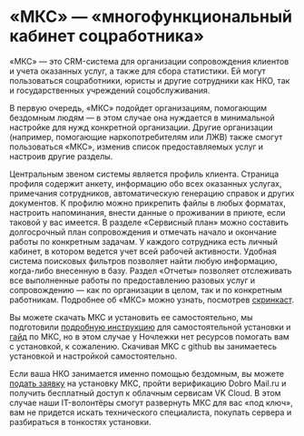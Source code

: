 # «МКС» — «многофункциональный кабинет соцработника»

«МКС» — это CRM-система для организации сопровождения клиентов и учета оказанных услуг, а также для сбора статистики. Ей могут пользоваться соцработники, юристы и другие сотрудники как НКО, так и государственных учреждений соцобслуживания.

В первую очередь, «МКС» подойдет организациям, помогающим бездомным людям — в этом случае она нуждается в минимальной настройке для нужд конкретной организации. Другие организации (например, помогающие наркопотребителям или ЛЖВ) также смогут пользоваться «МКС», изменив список предоставляемых услуг и настроив другие разделы. 

Центральным звеном системы является профиль клиента. Страница профиля содержит анкету, информацию обо всех оказанных услугах, примечания сотрудников, автоматическую генерацию справок и других документов. К профилю можно прикрепить файлы в любых форматах, настроить напоминания, внести данные о проживании в приюте, если таковой у вас имеется. В разделе «Сервисный план» можно составить долгосрочный план сопровождения и отмечать начало и окончание работы по конкретным задачам. У каждого сотрудника есть личный кабинет, в котором ведется учет всей рабочей активности. Удобная система поисковых фильтров позволяет найти любую информацию, когда-либо внесенную в базу. Раздел «Отчеты» позволяет отслеживать все выполненные работы по предоставлению разовых услуг и сопровождению — как по организации в целом, так и по конкретным работникам. Подробнее об «МКС» можно узнать, посмотрев [скринкаст](https://youtu.be/f07ObZ91q8k).

Вы можете скачать МКС и установить ее самостоятельно, мы подготовили [подробную инструкцию](https://www.notion.so/nochlezhka/github-5b2c4d68b36146558ef245e00aee3358) для самостоятельной установки и [гайд](https://www.notion.so/nochlezhka/public-4f4f56b91c4e4dccb567c07876c6a6e6) по МКС, но в этом случае у Ночлежки нет ресурсов помогать вам с установкой, к сожалению. Скачивая МКС с github вы занимаетесь установкой и настройкой самостоятельно.

Если ваша НКО занимается именно помощью бездомным, вы можете [подать заявку](https://homeless.ru/mks/) на установку МКС, пройти верификацию Dobro Mail.ru и получить бесплатный доступ к облачным сервисам VK Cloud. В этом случае наши IT-волонтёры смогут развернуть МКС для вас «под ключ», вам не придется искать технического специалиста, покупать сервера и разбираться в тонкостях установки.
